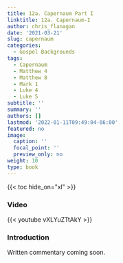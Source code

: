 ```yaml
---
title: 12a. Capernaum Part I
linktitle: 12a. Capernaum-I
author: chris_flanagan
date: '2021-03-21'
slug: capernaum
categories:
  - Gospel Backgrounds
tags:
  - Capernaum
  - Matthew 4
  - Matthew 8
  - Mark 1
  - Luke 4
  - Luke 5
subtitle: ''
summary: ''
authors: []
lastmod: '2022-01-11T09:49:04-06:00'
featured: no
image:
  caption: ''
  focal_point: ''
  preview_only: no
weight: 10
type: book
---
```


{{< toc hide_on="xl" >}}

### Video

{{< youtube vXLYuZTtAkY >}}



### Introduction 

Written commentary coming soon.
